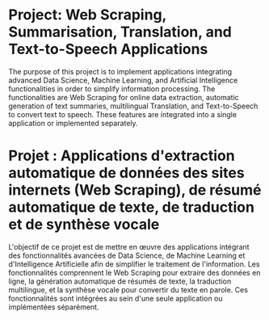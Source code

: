 # Project: Web Scraping, Summarisation, Translation, and Text-to-Speech Applications

The purpose of this project is to implement applications integrating advanced Data Science, Machine Learning, and Artificial Intelligence functionalities in order to simplify information processing. The functionalities are Web Scraping for online data extraction, automatic generation of text summaries, multilingual Translation, and Text-to-Speech to convert text to speech. These features are integrated into a single application or implemented separately.



# Projet : Applications d'extraction automatique de données des sites internets (Web Scraping), de résumé automatique de texte, de traduction et de synthèse vocale

L'objectif de ce projet est de mettre en œuvre des applications intégrant des fonctionnalités avancées de Data Science, de Machine Learning et d'Intelligence Artificielle afin de simplifier le traitement de l'information. Les fonctionnalités comprennent le Web Scraping pour extraire des données en ligne, la génération automatique de résumés de texte, la traduction multilingue, et la synthèse vocale pour convertir du texte en parole. Ces fonctionnalités sont intégrées au sein d'une seule application ou implémentées séparément.
